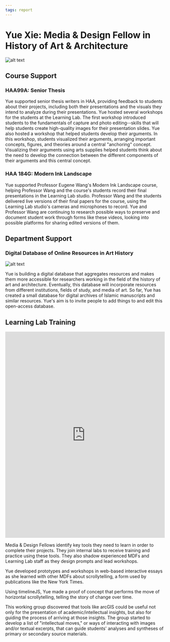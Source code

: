 ```yaml
---
tags: report
---
```


# Yue Xie: Media & Design Fellow in History of Art & Architecture

![alt text](https://files.slack.com/files-pri/T0HTW3H0V-F03TRND0GJH/untitled_02_138_copy.jpg?pub_secret=1226f6cb6b)

## Course Support

### HAA99A: Senior Thesis

Yue supported senior thesis writers in HAA, providing feedback to students about their projects, including both their presentations and the visuals they intend to analyze during their presentations. Yue hosted several workshops for the students at the Learning Lab. The first workshop introduced students to the fundamentals of capture and photo editing--skills that will help students create high-quality images for their presentation slides. Yue also hosted a workshop that helped students develop their arguments. In this workshop, students visualized their arguments, arranging important concepts, figures, and theories around a central "anchoring" concept. Visualizing their arguments using arts supplies helped students think about the need to develop the connection between the different components of their arguments and this central concept. 

### HAA 184G: Modern Ink Landscape

Yue supported Professor Eugene Wang's Modern Ink Landscape course, helping Professor Wang and the course's students record their final presentations in the Learning Lab studio. Professor Wang and the students delivered live versions of their final papers for the course, using the Learning Lab studio's cameras and microphones to record. Yue and Professor Wang are continuing to research possible ways to preserve and document student work through forms like these videos, looking into possible platforms for sharing edited versions of them.


## Department Support

### Digital Database of Online Resources in Art History

![alt text](https://files.slack.com/files-pri/T0HTW3H0V-F046NCLE9EG/screen_shot_2022-10-14_at_11.02.40_am.png?pub_secret=b2bbd2169b)

Yue is building a digital database that aggregates resources and makes them more accessible for researchers working in the field of the history of art and architecture. Eventually, this database will incorporate resources from different institutions, fields of study, and media of art. So far, Yue has created a small database for digital archives of Islamic manuscripts and similar resources. Yue's aim is to invite people to add things to and edit this open-access database.

## Learning Lab Training

<iframe src="https://cdn.knightlab.com/libs/timeline3/latest/embed/index.html?source=1OJVF9nPPqKUyVHKTAP9obssyooxUtD9PoyiiatKXwjk&font=Dancing-Ledger&lang=en&initial_zoom=2&height=650" width="100%" height="650px" frameborder="0"></iframe>


Media & Design Fellows identify key tools they need to learn in order to complete their projects. They join internal labs to receive training and practice using these tools. They also shadow experienced MDFs and Learning Lab staff as they design prompts and lead workshops. 

Yue developed prototypes and workshops in web-based interactive essays as she learned with other MDFs about scrollytelling, a form used by publications like the New York Times. 

Using timelineJS, Yue made a proof of concept that performs the move of horizontal scrollytelling, telling the story of change over time.

This working group discovered that tools like arcGIS could be useful not only for the presentation of academic/intellectual insights, but also for guiding the process of arriving at those insights.  The group started to develop a list of "intellectual moves," or ways of interacting with images and/or textual excerpts, that can guide students' analyses and syntheses of primary or secondary source materials.

